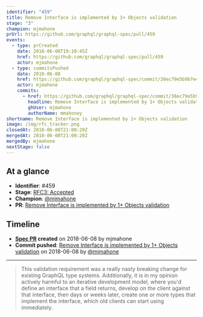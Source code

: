 ```yaml
---
identifier: "459"
title: Remove Interface is implemented by 1+ Objects validation
stage: "3"
champion: mjmahone
prUrl: https://github.com/graphql/graphql-spec/pull/459
events:
  - type: prCreated
    date: 2018-06-08T19:10:45Z
    href: https://github.com/graphql/graphql-spec/pull/459
    actor: mjmahone
  - type: commitsPushed
    date: 2018-06-08
    href: https://github.com/graphql/graphql-spec/commit/38ec79e5b9b7eeaf0bdefd536f6e0378d6998ca4
    actor: mjmahone
    commits:
      - href: https://github.com/graphql/graphql-spec/commit/38ec79e5b9b7eeaf0bdefd536f6e0378d6998ca4
        headline: Remove Interface is implemented by 1+ Objects validation
        ghUser: mjmahone
        authorName: mmahoney
shortname: Remove Interface is implemented by 1+ Objects validation
image: /img/rfc_tracker.png
closedAt: 2018-06-08T21:00:20Z
mergedAt: 2018-06-08T21:00:20Z
mergedBy: mjmahone
nextStage: false
---
```


## At a glance

- **Identifier**: #459
- **Stage**: [RFC3: Accepted](https://github.com/graphql/graphql-spec/blob/main/CONTRIBUTING.md#stage-3-accepted)
- **Champion**: [@mjmahone](https://github.com/mjmahone)
- **PR**: [Remove Interface is implemented by 1+ Objects validation](https://github.com/graphql/graphql-spec/pull/459)

<!-- BEGIN_CUSTOM_TEXT -->



<!-- END_CUSTOM_TEXT -->

## Timeline

- **[Spec PR](https://github.com/graphql/graphql-spec/pull/459) created** on 2018-06-08 by mjmahone
- **Commit pushed**: [Remove Interface is implemented by 1+ Objects validation](https://github.com/graphql/graphql-spec/commit/38ec79e5b9b7eeaf0bdefd536f6e0378d6998ca4) on 2018-06-08 by [@mjmahone](https://github.com/mjmahone)

<!-- VERBATIM -->

---

> This validation requirement was a really nasty breaking change for existing GraphQL type systems. Additionally, it is in my opinion actively harmful to an iterative development model, where you'd define an interface that a field returns, develop on the client against that interface, then days or weeks later, create one or more types that implement the interface, which old clients can start using immediately.
